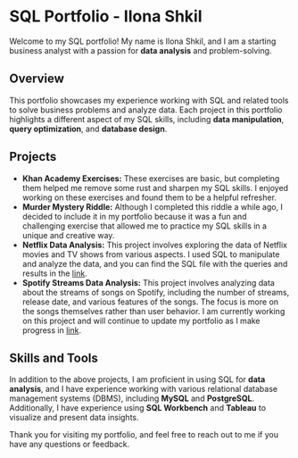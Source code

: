 # SQL Portfolio - Ilona Shkil

Welcome to my SQL portfolio! My name is Ilona Shkil, and I am a starting business analyst with a passion for **data analysis** and problem-solving.

## Overview

This portfolio showcases my experience working with SQL and related tools to solve business problems and analyze data. Each project in this portfolio highlights a different aspect of my SQL skills, including **data manipulation**, **query optimization**, and **database design**.

## Projects

- **Khan Academy Exercises:** These exercises are basic, but completing them helped me remove some rust and sharpen my SQL skills. I enjoyed working on these exercises and found them to be a helpful refresher.
- **Murder Mystery Riddle:** Although I completed this riddle a while ago, I decided to include it in my portfolio because it was a fun and challenging exercise that allowed me to practice my SQL skills in a unique and creative way.
- **Netflix Data Analysis:** This project involves exploring the data of Netflix movies and TV shows from various aspects. I used SQL to manipulate and analyze the data, and you can find the SQL file with the queries and results in the [link](https://github.com/ilonashkil/sql_portfolio/blob/main/Netflix_Titles_Project.sql).
- **Spotify Streams Data Analysis:** This project involves analyzing data about the streams of songs on Spotify, including the number of streams, release date, and various features of the songs. The focus is more on the songs themselves rather than user behavior. I am currently working on this project and will continue to update my portfolio as I make progress in [link](https://github.com/ilonashkil/sql_portfolio/blob/main/Spotify_Streams_Project.sql).

## Skills and Tools

In addition to the above projects, I am proficient in using SQL for **data analysis**, and I have experience working with various relational database management systems (DBMS), including **MySQL** and **PostgreSQL**. Additionally, I have experience using **SQL Workbench** and **Tableau** to visualize and present data insights.

Thank you for visiting my portfolio, and feel free to reach out to me if you have any questions or feedback.
